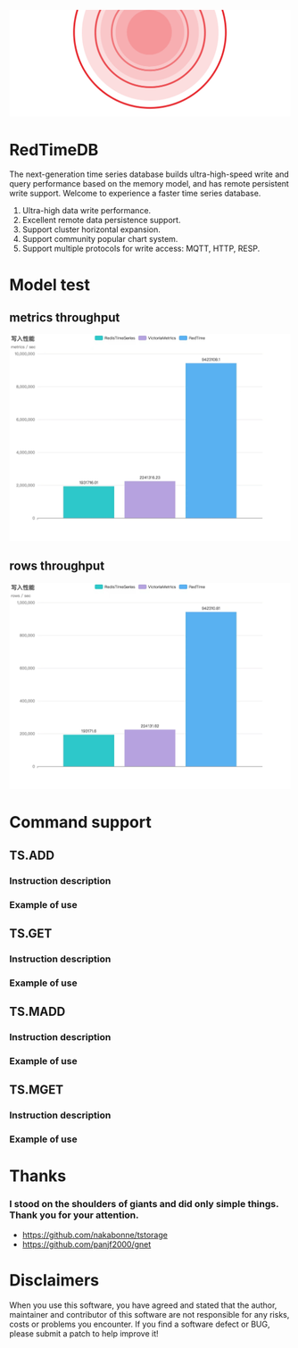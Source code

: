 <!--
 * @Author: gitsrc
 * @Date: 2022-04-02 14:21:40
 * @LastEditors: gitsrc
 * @LastEditTime: 2022-04-02 17:29:28
 * @FilePath: /RedTimeDB/README.md
-->

<p align="center">
<img 
    src="./imgs/logo.png" 
    border="0" alt="RedTimeDB" />
</p>

# RedTimeDB
The next-generation time series database builds ultra-high-speed write and query performance based on the memory model, and has remote persistent write support. Welcome to experience a faster time series database.

1. Ultra-high data write performance.
2. Excellent remote data persistence support.
3. Support cluster horizontal expansion.
4. Support community popular chart system.
5. Support multiple protocols for write access: MQTT, HTTP, RESP.
# Model test
## metrics throughput
<p align="center">
<img 
    src="./imgs/test_metrics.jpg" 
    border="0" alt="test_metrics" />
</p>

## rows throughput
<p align="center">
<img 
    src="./imgs/test_rows.jpg" 
    border="0" alt="test_rows" />
</p>


# Command support
## TS.ADD
### Instruction description
### Example of use

## TS.GET
### Instruction description
### Example of use
## TS.MADD
### Instruction description
### Example of use
## TS.MGET
### Instruction description
### Example of use

# Thanks 

### I stood on the shoulders of giants and did only simple things. Thank you for your attention.

* https://github.com/nakabonne/tstorage
* https://github.com/panjf2000/gnet

# Disclaimers
When you use this software, you have agreed and stated that the author, maintainer and contributor of this software are not responsible for any risks, costs or problems you encounter. If you find a software defect or BUG, ​​please submit a patch to help improve it!

